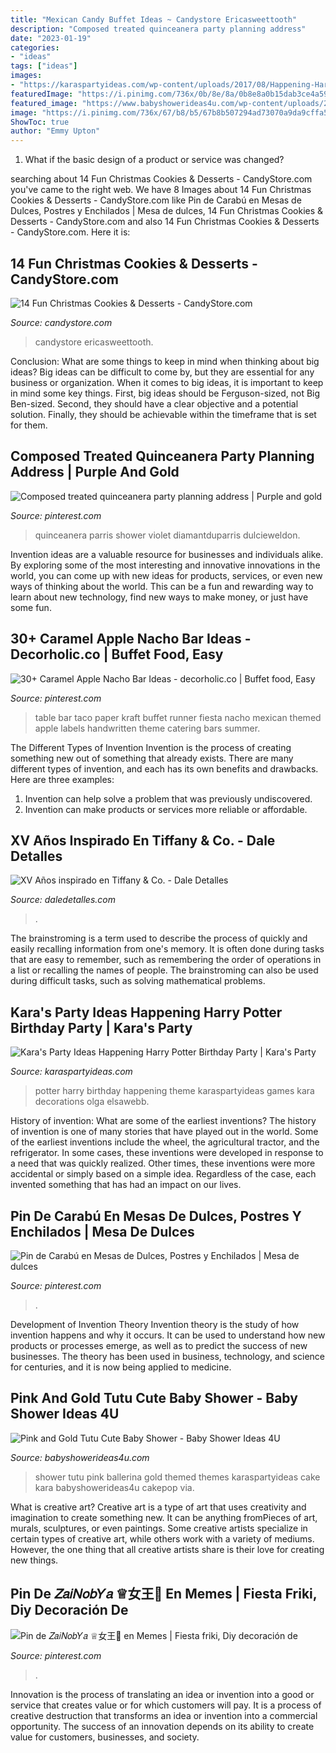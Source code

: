 ```yaml
---
title: "Mexican Candy Buffet Ideas ~ Candystore Ericasweettooth"
description: "Composed treated quinceanera party planning address"
date: "2023-01-19"
categories:
- "ideas"
tags: ["ideas"]
images:
- "https://karaspartyideas.com/wp-content/uploads/2017/08/Happening-Harry-Potter-Birthday-Party-via-Karas-Party-Ideas-KarasPartyIdeas.com32.jpg"
featuredImage: "https://i.pinimg.com/736x/0b/8e/8a/0b8e8a0b15dab3ce4a594d5f8de5d185.jpg"
featured_image: "https://www.babyshowerideas4u.com/wp-content/uploads/2016/07/Pink-And-Gold-Tutu-Cute-Baby-Shower-Cakepop.jpg"
image: "https://i.pinimg.com/736x/67/b8/b5/67b8b507294ad73070a9da9cffa5d4b6.jpg"
ShowToc: true
author: "Emmy Upton"
---
```



1. What if the basic design of a product or service was changed?

	

		
searching about 14 Fun Christmas Cookies &amp; Desserts - CandyStore.com you've came to the right web. We have 8 Images about 14 Fun Christmas Cookies &amp; Desserts - CandyStore.com like Pin de Carabú en Mesas de Dulces, Postres y Enchilados | Mesa de dulces, 14 Fun Christmas Cookies &amp; Desserts - CandyStore.com and also 14 Fun Christmas Cookies &amp; Desserts - CandyStore.com. Here it is:
		
    
## 14 Fun Christmas Cookies &amp; Desserts - CandyStore.com

<img loading=lazy src="https://www.candystore.com/blog/wp-content/uploads/2015/10/Santa-Hat-Brownies-2-2757-copy.jpg" onerror="this.onerror=null;this.src='https://tse1.mm.bing.net/th?id=OIP.jtTz5Kxr-fDrDGUs9ddgogHaLH&amp;pid=15.1';" alt="14 Fun Christmas Cookies &amp; Desserts - CandyStore.com">

_Source: candystore.com_

>candystore ericasweettooth. 

	

Conclusion: What are some things to keep in mind when thinking about big ideas?
Big ideas can be difficult to come by, but they are essential for any business or organization. When it comes to big ideas, it is important to keep in mind some key things. First, big ideas should be Ferguson-sized, not Big Ben-sized. Second, they should have a clear objective and a potential solution. Finally, they should be achievable within the timeframe that is set for them.

    
## Composed Treated Quinceanera Party Planning Address | Purple And Gold

<img loading=lazy src="https://i.pinimg.com/736x/ff/59/13/ff5913dbee0fa2abc6e690e8b20397a7.jpg" onerror="this.onerror=null;this.src='https://tse3.mm.bing.net/th?id=OIP.XPgB60OBCorBezomWodbfAHaJ3&amp;pid=15.1';" alt="Composed treated quinceanera party planning address | Purple and gold">

_Source: pinterest.com_

>quinceanera parris shower violet diamantduparris dulcieweldon. 

	

Invention ideas are a valuable resource for businesses and individuals alike. By exploring some of the most interesting and innovative innovations in the world, you can come up with new ideas for products, services, or even new ways of thinking about the world. This can be a fun and rewarding way to learn about new technology, find new ways to make money, or just have some fun.

    
## 30+ Caramel Apple Nacho Bar Ideas - Decorholic.co | Buffet Food, Easy

<img loading=lazy src="https://i.pinimg.com/736x/67/b8/b5/67b8b507294ad73070a9da9cffa5d4b6.jpg" onerror="this.onerror=null;this.src='https://tse1.mm.bing.net/th?id=OIP.YS9wpRgCsTaB90oR4sMbIgHaLH&amp;pid=15.1';" alt="30+ Caramel Apple Nacho Bar Ideas - decorholic.co | Buffet food, Easy">

_Source: pinterest.com_

>table bar taco paper kraft buffet runner fiesta nacho mexican themed apple labels handwritten theme catering bars summer. 

	

The Different Types of Invention
Invention is the process of creating something new out of something that already exists. There are many different types of invention, and each has its own benefits and drawbacks. Here are three examples: 
1. Invention can help solve a problem that was previously undiscovered. 
2. Invention can make products or services more reliable or affordable. 

    
## XV Años Inspirado En Tiffany &amp; Co. - Dale Detalles

<img loading=lazy src="https://i1.wp.com/www.daledetalles.com/wp-content/uploads/2016/01/tif11.jpg" onerror="this.onerror=null;this.src='https://tse2.mm.bing.net/th?id=OIP.LS5ousdoUdLOKM2T2JwQaQHaFg&amp;pid=15.1';" alt="XV Años inspirado en Tiffany &amp; Co. - Dale Detalles">

_Source: daledetalles.com_

>. 

	

The brainstroming is a term used to describe the process of quickly and easily recalling information from one's memory. It is often done during tasks that are easy to remember, such as remembering the order of operations in a list or recalling the names of people. The brainstroming can also be used during difficult tasks, such as solving mathematical problems.

    
## Kara&#039;s Party Ideas Happening Harry Potter Birthday Party | Kara&#039;s Party

<img loading=lazy src="https://karaspartyideas.com/wp-content/uploads/2017/08/Happening-Harry-Potter-Birthday-Party-via-Karas-Party-Ideas-KarasPartyIdeas.com32.jpg" onerror="this.onerror=null;this.src='https://tse3.mm.bing.net/th?id=OIP.69AbFGyZau_-tVXhINofpgHaKF&amp;pid=15.1';" alt="Kara&#039;s Party Ideas Happening Harry Potter Birthday Party | Kara&#039;s Party">

_Source: karaspartyideas.com_

>potter harry birthday happening theme karaspartyideas games kara decorations olga elsawebb. 

	

History of invention: What are some of the earliest inventions?
The history of invention is one of many stories that have played out in the world. Some of the earliest inventions include the wheel, the agricultural tractor, and the refrigerator. In some cases, these inventions were developed in response to a need that was quickly realized. Other times, these inventions were more accidental or simply based on a simple idea. Regardless of the case, each invented something that has had an impact on our lives.

    
## Pin De Carabú En Mesas De Dulces, Postres Y Enchilados | Mesa De Dulces

<img loading=lazy src="https://i.pinimg.com/736x/9e/6c/85/9e6c85a26ed626104599c551d46252f4--candybar-snaks.jpg" onerror="this.onerror=null;this.src='https://tse2.mm.bing.net/th?id=OIP.DQsJr13wdjTV_IeUrh4X7wHaJ3&amp;pid=15.1';" alt="Pin de Carabú en Mesas de Dulces, Postres y Enchilados | Mesa de dulces">

_Source: pinterest.com_

>. 

	

Development of Invention Theory
Invention theory is the study of how invention happens and why it occurs. It can be used to understand how new products or processes emerge, as well as to predict the success of new businesses. The theory has been used in business, technology, and science for centuries, and it is now being applied to medicine.

    
## Pink And Gold Tutu Cute Baby Shower - Baby Shower Ideas 4U

<img loading=lazy src="https://www.babyshowerideas4u.com/wp-content/uploads/2016/07/Pink-And-Gold-Tutu-Cute-Baby-Shower-Cakepop.jpg" onerror="this.onerror=null;this.src='https://tse1.mm.bing.net/th?id=OIP.OjqfudmNMHzhpopl-YgNvgHaLH&amp;pid=15.1';" alt="Pink and Gold Tutu Cute Baby Shower - Baby Shower Ideas 4U">

_Source: babyshowerideas4u.com_

>shower tutu pink ballerina gold themed themes karaspartyideas cake kara babyshowerideas4u cakepop via. 

	

What is creative art?
Creative art is a type of art that uses creativity and imagination to create something new. It can be anything fromPieces of art, murals, sculptures, or even paintings. Some creative artists specialize in certain types of creative art, while others work with a variety of mediums. However, the one thing that all creative artists share is their love for creating new things.

    
## Pin De ‏𝑍𝑎𝑖𝑁𝑜𝑏𝑌𝑎 ♕女王🧬 En Memes | Fiesta Friki, Diy Decoración De

<img loading=lazy src="https://i.pinimg.com/736x/0b/8e/8a/0b8e8a0b15dab3ce4a594d5f8de5d185.jpg" onerror="this.onerror=null;this.src='https://tse3.mm.bing.net/th?id=OIP.k_LpSqmfmpFCvw68NuDIdgHaKS&amp;pid=15.1';" alt="Pin de ‏𝑍𝑎𝑖𝑁𝑜𝑏𝑌𝑎 ♕女王🧬 en Memes | Fiesta friki, Diy decoración de">

_Source: pinterest.com_

>. 

	

Innovation is the process of translating an idea or invention into a good or service that creates value or for which customers will pay. It is a process of creative destruction that transforms an idea or invention into a commercial opportunity. The success of an innovation depends on its ability to create value for customers, businesses, and society.

